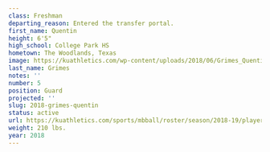 ```yaml
---
class: Freshman
departing_reason: Entered the transfer portal.
first_name: Quentin
height: 6'5"
high_school: College Park HS
hometown: The Woodlands, Texas
image: https://kuathletics.com/wp-content/uploads/2018/06/Grimes_Quentin_06252018.jpg
last_name: Grimes
notes: ''
number: 5
position: Guard
projected: ''
slug: 2018-grimes-quentin
status: active
url: https://kuathletics.com/sports/mbball/roster/season/2018-19/player/quentin-grimes/
weight: 210 lbs.
year: 2018
---
```

